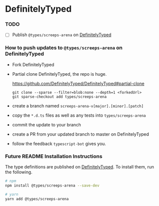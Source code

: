 # DefinitelyTyped

### TODO

- [ ] Publish `@types/screeps-arena` on [DefinitelyTyped](https://github.com/DefinitelyTyped/DefinitelyTyped)

### How to push updates to `@types/screeps-arena` on DefinitelyTyped

- Fork DefinitelyTyped
- Partial clone DefinitelyTyped, the repo is huge.

  https://github.com/DefinitelyTyped/DefinitelyTyped#partial-clone

  ```
  git clone --sparse --filter=blob:none --depth=1 <forkedUrl>
  git sparse-checkout add types/screeps-arena
  ```

- create a branch named `screeps-arena-v[major].[minor].[patch]`
- copy the `*.d.ts` files as well as any tests into `types/screeps-arena`
- commit the update to your branch
- create a PR from your updated branch to master on DefinitelyTyped
- follow the feedback `typescript-bot` gives you.

### Future README Installation Instructions

The type definitions are published on [DefinitelyTyped](https://github.com/DefinitelyTyped/DefinitelyTyped). To install them, run the following.

```bash
# npm
npm install @types/screeps-arena --save-dev

# yarn
yarn add @types/screeps-arena
```
